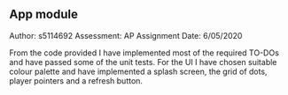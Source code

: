 ## App module
Author: s5114692
Assessment: AP Assignment
Date: 6/05/2020

 
From the code provided I have implemented most of the required TO-DOs and have passed 
some of the unit tests.
For the UI I have chosen suitable colour palette and have implemented a splash screen, 
the grid of dots, player pointers and a refresh button.


